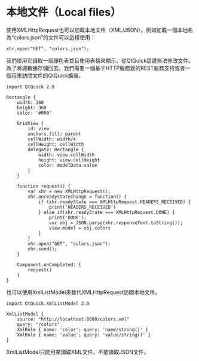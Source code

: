 # 本地文件（Local files）

使用XMLHttpRequest也可以加載本地文件（XML/JSON）。例如加載一個本地名為“colors.json”的文件可以這樣使用：

```
xhr.open("GET", "colors.json");
```

我們使用它讀取一個顏色表並且使用表格來顯示。從QtQuick這邊無法修改文件。為了將源數據存儲回去，我們需要一個基于HTTP服務器的REST服務支持或者一個用來訪問文件的QtQuick擴展。

```
import QtQuick 2.0

Rectangle {
    width: 360
    height: 360
    color: '#000'

    GridView {
        id: view
        anchors.fill: parent
        cellWidth: width/4
        cellHeight: cellWidth
        delegate: Rectangle {
            width: view.cellWidth
            height: view.cellHeight
            color: modelData.value
        }
    }

    function request() {
        var xhr = new XMLHttpRequest();
        xhr.onreadystatechange = function() {
            if (xhr.readyState === XMLHttpRequest.HEADERS_RECEIVED) {
                print('HEADERS_RECEIVED')
            } else if(xhr.readyState === XMLHttpRequest.DONE) {
                print('DONE');
                var obj = JSON.parse(xhr.responseText.toString());
                view.model = obj.colors
            }
        }
        xhr.open("GET", "colors.json");
        xhr.send();
    }

    Component.onCompleted: {
        request()
    }
}
```

也可以使用XmlListModel來替代XMLHttpRequest訪問本地文件。

```
import QtQuick.XmlListModel 2.0

XmlListModel {
    source: "http://localhost:8080/colors.xml"
    query: "/colors"
    XmlRole { name: 'color'; query: 'name/string()' }
    XmlRole { name: 'value'; query: 'value/string()' }
}
```

XmlListModel只能用來讀取XML文件，不能讀取JSON文件。
